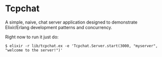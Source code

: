 # Tcpchat

A simple, naive, chat server application designed to demonstrate Elixir/Erlang
development patterns and concurrency.

Right now to run it just do:

    $ elixir -r lib/tcpchat.ex -e 'Tcpchat.Server.start(3000, "myserver",
    "welcome to the server!")'
